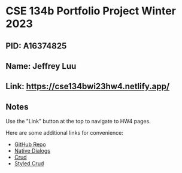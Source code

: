 # CSE 134b Portfolio Project Winter 2023

## PID: A16374825

## Name: Jeffrey Luu

## Link: <https://cse134bwi23hw4.netlify.app/>

## Notes

Use the "Link" button at the top to navigate to HW4 pages.

Here are some additional links for convenience:

- [GitHub Repo](<https://github.com/jdluu/CSE-134b-HW4>)
- [Native Dialogs](<https://cse134bwi23hw4.netlify.app/nativedialogs.html>)
- [Crud](<https://cse134bwi23hw4.netlify.app/crud.html>)
- [Styled Crud](<https://cse134bwi23hw4.netlify.app/styledcrud.html>)

